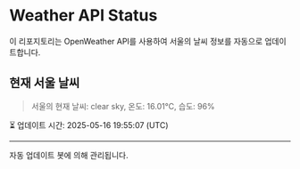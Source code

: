 
# Weather API Status

이 리포지토리는 OpenWeather API를 사용하여 서울의 날씨 정보를 자동으로 업데이트합니다.

## 현재 서울 날씨
> 서울의 현재 날씨: clear sky, 온도: 16.01°C, 습도: 96%

⏳ 업데이트 시간: 2025-05-16 19:55:07 (UTC)

---
자동 업데이트 봇에 의해 관리됩니다.
